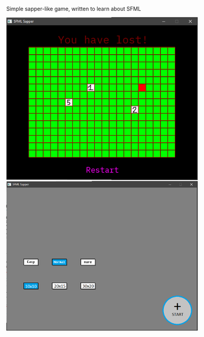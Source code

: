 Simple sapper-like game, written to learn about SFML

![demoScreen1](https://github.com/SecMeant/pwr-sapper/blob/master/demo/demoSapper1.PNG)
![demoScreen2](https://github.com/SecMeant/pwr-sapper/blob/master/demo/demoSapper2.PNG)

